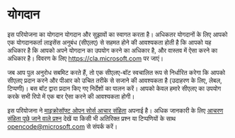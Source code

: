 # योगदान

इस परियोजना का योगदान योगदान और सुझावों का स्वागत करता है। अधिकतर योगदानों के लिए आपको एक योगदानकर्ता लाइसेंस अनुबंध (सीएलए) से सहमत होने की आवश्यकता होती है कि आपको यह अधिकार है कि आपको अपने योगदान का उपयोग करने का अधिकार है, और वास्तव में ऐसा करने का अधिकार है। विवरण के लिए https://cla.microsoft.com पर जाएं। 

जब आप पुल अनुरोध सबमिट करते हैं, तो एक सीएलए-बॉट स्वचालित रूप से निर्धारित करेगा कि आपको सीएलए प्रदान करने और पीआर को उचित 
तरीके से सजाने की आवश्यकता है (उदाहरण के लिए, लेबल, टिप्पणी)। बस बॉट द्वारा प्रदान किए गए निर्देशों का पालन करें। आपको केवल हमारे सीएलए का उपयोग करके सभी रिपो में एक बार ऐसा करने की आवश्यकता होगी। 

इस परियोजना ने [माइक्रोसॉफ्ट ओपन सोर्स आचार संहिता](https://opensource.microsoft.com/codeofconduct/) अपनाई है।
अधिक जानकारी के लिए [आचरण संहिता पूछे जाने वाले प्रश्न](https://opensource.microsoft.com/codeofconduct/faq/) देखें या किसी भी अतिरिक्त प्रश्न या टिप्पणियों के साथ [opencode@microsoft.com](mailto:opencode@microsoft.com) से संपर्क करें।
